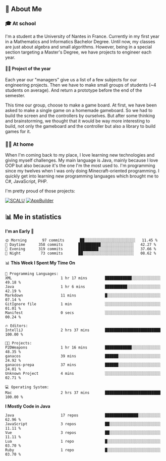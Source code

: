 ## 👀 About Me

### 🎓 At school

I'm a student a the University of Nantes in France. Currently in my first year in a Mathematics and Informatics Bachelor Degree. Until now, my classes are just about algebra and small algorithms. However, being in a special section targeting a Master's Degree, we have projects to engineer each year. 

#### 🔧🔬 Project of the year

Each year our "managers" give us a list of a few subjects for our engineering projects. Then we have to make small groups of students (~4 students on average). And return a prototype before the end of the semester.

This time our group, choose to make a game board. At first, we have been asked to make a single game on a homemade gameboard. So we had to build the screen and the controllers by ourselves. 
But after some thinking and brainstorming, we thought that it would be way more interesting to build, not only the gameboard and the controller but also a library to build games for it.

### 👨‍💻 At home

When I'm coming back to my place, I love learning new technologies and giving myself challenges. My main language is Java, mainly because I love OOP but also because it's the one I'm the most used to. I'm programming since my twelves when I was only doing Minecraft-oriented programming.  I quickly get into learning new programming languages which brought me to C#, JavaScript, PHP. 

I'm pretty proud of those projects:

[![SCALU](https://github-readme-stats.vercel.app/api/pin?username=renardfute&repo=SCALU)](https://github.com/renardfute/scalu)
[![AppBuilder](https://github-readme-stats.vercel.app/api/pin?username=pulsedev2&repo=AppBuilder)](https://github.com/pulsedev2/AppBuilder)

## 📊 Me in statistics
<!--START_SECTION:waka-->
**I'm an Early 🐤** 

```text
🌞 Morning       97 commits       ██░░░░░░░░░░░░░░░░░░░░░░░   11.45 % 
🌆 Daytime      358 commits       ██████████░░░░░░░░░░░░░░░   42.27 % 
🌃 Evening      319 commits       █████████░░░░░░░░░░░░░░░░   37.66 % 
🌙 Night         73 commits       ██░░░░░░░░░░░░░░░░░░░░░░░   08.62 % 

```


📊 **This Week I Spent My Time On** 

```text
💬 Programming Languages: 
XML                      1 hr 17 mins        ████████████░░░░░░░░░░░░░   49.18 % 
Java                     1 hr 6 mins         ██████████░░░░░░░░░░░░░░░   42.19 % 
Markdown                 11 mins             █░░░░░░░░░░░░░░░░░░░░░░░░   07.14 % 
GitIgnore file           1 min               ░░░░░░░░░░░░░░░░░░░░░░░░░   01.01 % 
Manifest                 0 secs              ░░░░░░░░░░░░░░░░░░░░░░░░░   00.24 % 

🔥 Editors: 
IntelliJ                 2 hrs 37 mins       █████████████████████████   100.00 % 

🐱‍💻 Projects: 
P2DWeapons               1 hr 16 mins        ████████████░░░░░░░░░░░░░   48.35 % 
ganacos                  39 mins             ██████░░░░░░░░░░░░░░░░░░░   24.92 % 
ganacos-prepa            37 mins             ██████░░░░░░░░░░░░░░░░░░░   24.01 % 
Unknown Project          4 mins              ░░░░░░░░░░░░░░░░░░░░░░░░░   02.71 % 

💻 Operating System: 
Mac                      2 hrs 37 mins       █████████████████████████   100.00 % 

```

**I Mostly Code in Java** 

```text
Java                     17 repos            ███████████████░░░░░░░░░░   62.96 % 
JavaScript               3 repos             ██░░░░░░░░░░░░░░░░░░░░░░░   11.11 % 
Vue                      3 repos             ██░░░░░░░░░░░░░░░░░░░░░░░   11.11 % 
Lua                      1 repo              █░░░░░░░░░░░░░░░░░░░░░░░░   03.70 % 
Ruby                     1 repo              █░░░░░░░░░░░░░░░░░░░░░░░░   03.70 % 

```



<!--END_SECTION:waka-->
